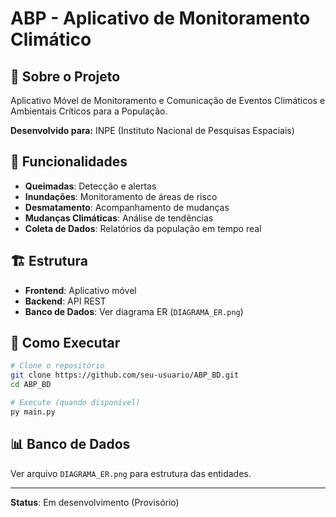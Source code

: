 # ABP - Aplicativo de Monitoramento Climático

## 📱 Sobre o Projeto

Aplicativo Móvel de Monitoramento e Comunicação de Eventos Climáticos e Ambientais Críticos para a População.

**Desenvolvido para:** INPE (Instituto Nacional de Pesquisas Espaciais)

## 🎯 Funcionalidades

- **Queimadas**: Detecção e alertas
- **Inundações**: Monitoramento de áreas de risco  
- **Desmatamento**: Acompanhamento de mudanças
- **Mudanças Climáticas**: Análise de tendências
- **Coleta de Dados**: Relatórios da população em tempo real

## 🏗️ Estrutura

- **Frontend**: Aplicativo móvel
- **Backend**: API REST
- **Banco de Dados**: Ver diagrama ER (`DIAGRAMA_ER.png`)

## 🚀 Como Executar

```bash
# Clone o repositório
git clone https://github.com/seu-usuario/ABP_BD.git
cd ABP_BD

# Execute (quando disponível)
py main.py
```

## 📊 Banco de Dados

Ver arquivo `DIAGRAMA_ER.png` para estrutura das entidades.

---

**Status**: Em desenvolvimento (Provisório)
